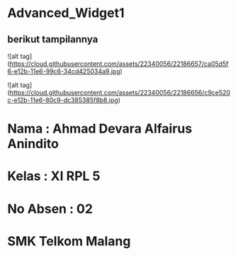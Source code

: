 # Advanced_Widget1

## berikut tampilannya

![alt tag] (https://cloud.githubusercontent.com/assets/22340056/22186657/ca05d5f6-e12b-11e6-99c6-34cd425034a9.jpg)

![alt tag] (https://cloud.githubusercontent.com/assets/22340056/22186656/c9ce520c-e12b-11e6-80c9-dc385385f8b8.jpg)

# Nama : Ahmad Devara Alfairus Anindito 
# Kelas : XI RPL 5 
# No Absen : 02 
# SMK Telkom Malang
